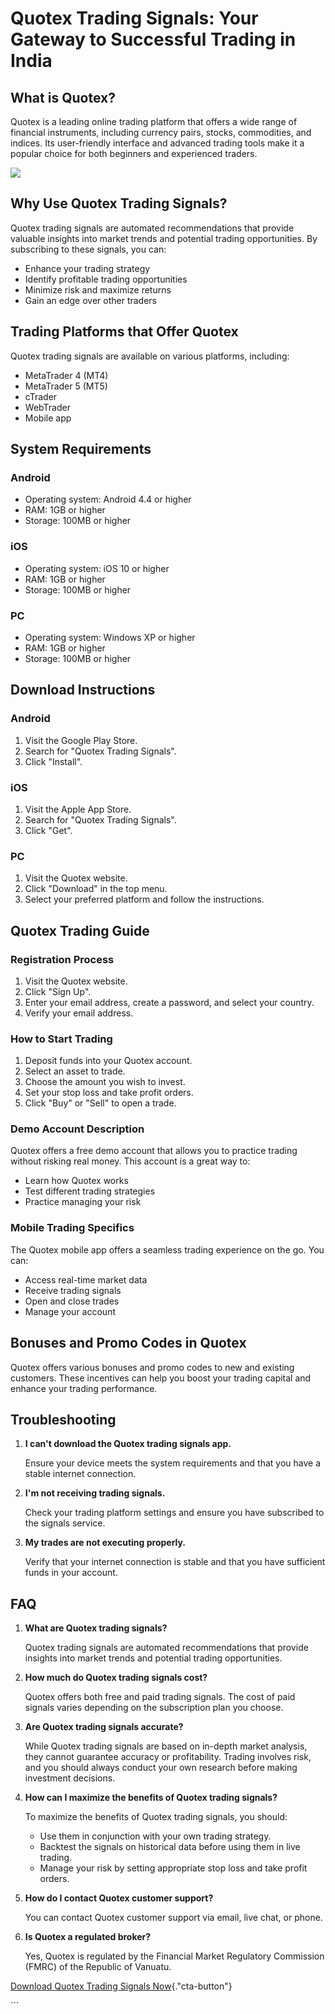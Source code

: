 # Quotex Trading Signals: Your Gateway to Successful Trading in India

## What is Quotex?

Quotex is a leading online trading platform that offers a wide range of
financial instruments, including currency pairs, stocks, commodities,
and indices. Its user-friendly interface and advanced trading tools make
it a popular choice for both beginners and experienced traders.

[![](https://static.quotex.io/files/8_en/300_250.jpg)](https://traff.sbs/brokerqxsignupf)

## Why Use Quotex Trading Signals?

Quotex trading signals are automated recommendations that provide
valuable insights into market trends and potential trading
opportunities. By subscribing to these signals, you can:

-   Enhance your trading strategy
-   Identify profitable trading opportunities
-   Minimize risk and maximize returns
-   Gain an edge over other traders

## Trading Platforms that Offer Quotex

Quotex trading signals are available on various platforms, including:

-   MetaTrader 4 (MT4)
-   MetaTrader 5 (MT5)
-   cTrader
-   WebTrader
-   Mobile app

## System Requirements

### Android

-   Operating system: Android 4.4 or higher
-   RAM: 1GB or higher
-   Storage: 100MB or higher

### iOS

-   Operating system: iOS 10 or higher
-   RAM: 1GB or higher
-   Storage: 100MB or higher

### PC

-   Operating system: Windows XP or higher
-   RAM: 1GB or higher
-   Storage: 100MB or higher

## Download Instructions

### Android

1.  Visit the Google Play Store.
2.  Search for "Quotex Trading Signals".
3.  Click "Install".

### iOS

1.  Visit the Apple App Store.
2.  Search for "Quotex Trading Signals".
3.  Click "Get".

### PC

1.  Visit the Quotex website.
2.  Click "Download" in the top menu.
3.  Select your preferred platform and follow the instructions.

## Quotex Trading Guide

### Registration Process

1.  Visit the Quotex website.
2.  Click "Sign Up".
3.  Enter your email address, create a password, and select your
    country.
4.  Verify your email address.

### How to Start Trading

1.  Deposit funds into your Quotex account.
2.  Select an asset to trade.
3.  Choose the amount you wish to invest.
4.  Set your stop loss and take profit orders.
5.  Click "Buy" or "Sell" to open a trade.

### Demo Account Description

Quotex offers a free demo account that allows you to practice trading
without risking real money. This account is a great way to:

-   Learn how Quotex works
-   Test different trading strategies
-   Practice managing your risk

### Mobile Trading Specifics

The Quotex mobile app offers a seamless trading experience on the go.
You can:

-   Access real-time market data
-   Receive trading signals
-   Open and close trades
-   Manage your account

## Bonuses and Promo Codes in Quotex

Quotex offers various bonuses and promo codes to new and existing
customers. These incentives can help you boost your trading capital and
enhance your trading performance.

## Troubleshooting

1.  **I can\'t download the Quotex trading signals app.**

    Ensure your device meets the system requirements and that you have a
    stable internet connection.

2.  **I\'m not receiving trading signals.**

    Check your trading platform settings and ensure you have subscribed
    to the signals service.

3.  **My trades are not executing properly.**

    Verify that your internet connection is stable and that you have
    sufficient funds in your account.

## FAQ

1.  **What are Quotex trading signals?**

    Quotex trading signals are automated recommendations that provide
    insights into market trends and potential trading opportunities.

2.  **How much do Quotex trading signals cost?**

    Quotex offers both free and paid trading signals. The cost of paid
    signals varies depending on the subscription plan you choose.

3.  **Are Quotex trading signals accurate?**

    While Quotex trading signals are based on in-depth market analysis,
    they cannot guarantee accuracy or profitability. Trading involves
    risk, and you should always conduct your own research before making
    investment decisions.

4.  **How can I maximize the benefits of Quotex trading signals?**

    To maximize the benefits of Quotex trading signals, you should:

    -   Use them in conjunction with your own trading strategy.
    -   Backtest the signals on historical data before using them in
        live trading.
    -   Manage your risk by setting appropriate stop loss and take
        profit orders.

5.  **How do I contact Quotex customer support?**

    You can contact Quotex customer support via email, live chat, or
    phone.

6.  **Is Quotex a regulated broker?**

    Yes, Quotex is regulated by the Financial Market Regulatory
    Commission (FMRC) of the Republic of Vanuatu.

[Download Quotex Trading Signals
Now](\%22https://traff.sbs/brokerqxsignup\%22){."cta-button"}

\`\`\`


